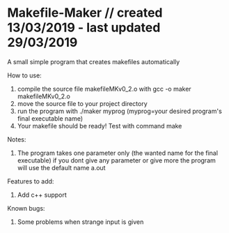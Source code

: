 # Makefile-Maker // created 13/03/2019 - last updated 29/03/2019
A small simple program that creates makefiles automatically 

How to use:
1) compile the source file makefileMKv0_2.o with gcc -o maker makefileMKv0_2.o
2) move the source file to your project directory
3) run the program with ./maker myprog (myprog=your desired program's final executable name)
5) Your makefile should be ready! Test with command make

Notes:
1) The program takes one parameter only (the wanted name for the final executable)
if you dont give any parameter or give more the program will use the default name a.out

Features to add:
1) Add c++ support

Known bugs:
1) Some problems when strange input is given
